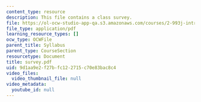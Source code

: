 ```yaml
---
content_type: resource
description: This file contains a class survey.
file: https://ol-ocw-studio-app-qa.s3.amazonaws.com/courses/2-993j-introduction-to-numerical-analysis-for-engineering-13-002j-spring-2005/9d1aa9e2f27bfc122715c70e83bac8c4_survey.pdf
file_type: application/pdf
learning_resource_types: []
ocw_type: OCWFile
parent_title: Syllabus
parent_type: CourseSection
resourcetype: Document
title: survey.pdf
uid: 9d1aa9e2-f27b-fc12-2715-c70e83bac8c4
video_files:
  video_thumbnail_file: null
video_metadata:
  youtube_id: null
---
```

